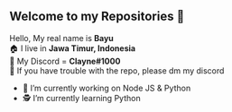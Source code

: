 ## Welcome to my Repositories 👋

Hello, My real name is **Bayu**
<br/>🏠 I live in **Jawa Timur, Indonesia**
<br/>👥 My Discord = **Clayne#1000**
<br/>📂 If you have trouble with the repo, please dm my discord
<br/>
 - 👷 I’m currently working on Node JS & Python
 - 🕵️ I’m currently learning Python
